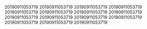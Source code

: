 20190911053719
20190911053719
20190911053719
20190911053719
20190911053719
20190911053719
20190911053719
20190911053719
20190911053719
20190911053719
20190911053719
20190911053719
20190911053719
20190911053719
20190911053719
